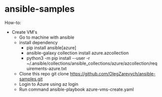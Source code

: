# ansible-samples

How-to:

- Create VM's
    - Go to machine with ansible
    - install dependency
        - pip install ansible[azure]
        - ansible-galaxy collection install azure.azcollection
        - python3 -m pip install --user -r ~/.ansible/collections/ansible_collections/azure/azcollection/requirements-azure.txt
    - Clone this repo git clone https://github.com/OlegZarevych/ansible-samples.git
    - Login to Azure using az login
    - Run command ansible-playbook azure-vms-create.yaml
